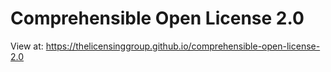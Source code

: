 # Comprehensible Open License 2.0

View at: https://thelicensinggroup.github.io/comprehensible-open-license-2.0